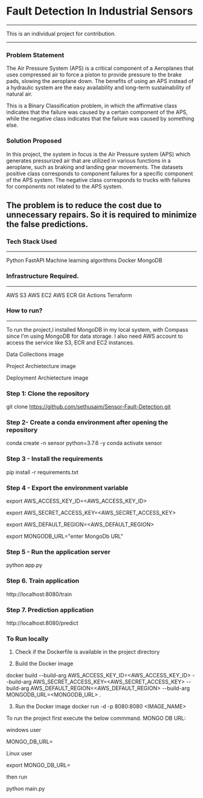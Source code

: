 # Fault Detection In Industrial Sensors
-------------------------------------------------------
This is an individual project for contribution.

-------------------------------------------------------
### Problem Statement
The Air Pressure System (APS) is a critical component of a Aeroplanes that uses compressed air to force a piston to provide pressure to the brake pads, slowing the aeroplane down. The benefits of using an APS instead of a hydraulic system are the easy availability and long-term sustainability of natural air.

This is a Binary Classification problem, in which the affirmative class indicates that the failure was caused by a certain component of the APS, while the negative class indicates that the failure was caused by something else.

### Solution Proposed

In this project, the system in focus is the Air Pressure system (APS) which generates pressurized air that are utilized in various functions in a aeroplane, such as braking and landing gear movements. The datasets positive class corresponds to component failures for a specific component of the APS system. The negative class corresponds to trucks with failures for components not related to the APS system.

The problem is to reduce the cost due to unnecessary repairs. So it is required to minimize the false predictions.
--------------------------------------------------------------
### Tech Stack Used
------------------------------------------------
Python
FastAPI
Machine learning algorithms
Docker
MongoDB

### Infrastructure Required.
------------------------------------------------
AWS S3
AWS EC2
AWS ECR
Git Actions
Terraform

### How to run?
-------------------------------
To run the project,I installed MongoDB in my local system, with Compass since I'm using MongoDB for data storage. I also need AWS account to access the service like S3, ECR and EC2 instances.

Data Collections
image

Project Archietecture
image

Deployment Archietecture
image

### Step 1: Clone the repository
git clone https://github.com/sethusaim/Sensor-Fault-Detection.git
### Step 2- Create a conda environment after opening the repository
conda create -n sensor python=3.7.6 -y
conda activate sensor
### Step 3 - Install the requirements
pip install -r requirements.txt
### Step 4 - Export the environment variable
export AWS_ACCESS_KEY_ID=<AWS_ACCESS_KEY_ID>

export AWS_SECRET_ACCESS_KEY=<AWS_SECRET_ACCESS_KEY>

export AWS_DEFAULT_REGION=<AWS_DEFAULT_REGION>

export MONGODB_URL="enter MongoDb URL"
### Step 5 - Run the application server
python app.py
### Step 6. Train application
http://localhost:8080/train
### Step 7. Prediction application
http://localhost:8080/predict
### To Run locally
1. Check if the Dockerfile is available in the project directory

2. Build the Docker image

docker build --build-arg AWS_ACCESS_KEY_ID=<AWS_ACCESS_KEY_ID> --build-arg AWS_SECRET_ACCESS_KEY=<AWS_SECRET_ACCESS_KEY> --build-arg AWS_DEFAULT_REGION=<AWS_DEFAULT_REGION> --build-arg MONGODB_URL=<MONGODB_URL> . 

3. Run the Docker image
docker run -d -p 8080:8080 <IMAGE_NAME>

To run the project first execute the below commmand. MONGO DB URL:



windows user

MONGO_DB_URL=

Linux user

export MONGO_DB_URL=

then run

python main.py